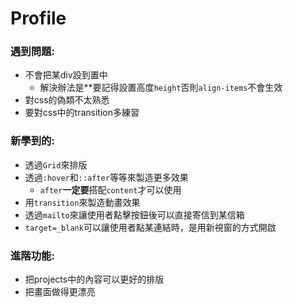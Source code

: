 # Profile
### 遇到問題:
  - 不會把某div設到置中
    - 解決辦法是**要記得設置高度`height`否則`align-items`不會生效
  - 對css的偽類不太熟悉
  - 要對css中的transition多練習
### 新學到的:
  - 透過`Grid`來排版
  - 透過`:hover`和`::after`等等來製造更多效果
    - `after`**一定要**搭配`content`才可以使用
  - 用`transition`來製造動畫效果
  - 透過`mailto`來讓使用者點擊按鈕後可以直接寄信到某信箱
  - `target=_blank`可以讓使用者點某連結時，是用新視窗的方式開啟
### 進階功能:
  - 把projects中的內容可以更好的排版
  - 把畫面做得更漂亮
